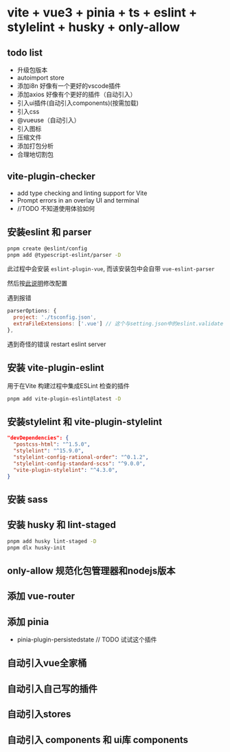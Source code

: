 # vite + vue3 + pinia + ts + eslint + stylelint + husky + only-allow

## todo list

- 升级包版本
- autoimport store
- 添加i8n 好像有一个更好的vscode插件
- 添加axios 好像有个更好的插件（自动引入）
- 引入ui插件(自动引入components)(按需加载)
- 引入css
- @vueuse（自动引入）
- 引入图标
- 压缩文件
- 添加打包分析
- 合理地切割包

## vite-plugin-checker

- add type checking and linting support for Vite
- Prompt errors in an overlay UI and terminal
- //TODO 不知道使用体验如何

## 安装eslint 和 parser

```bash
pnpm create @eslint/config
pnpm add @typescript-eslint/parser -D
```

此过程中会安装 `eslint-plugin-vue`, 而该安装包中会自带 `vue-eslint-parser`

然后按[此说明](https://eslint.vuejs.org/user-guide/#how-to-use-a-custom-parser)修改配置

遇到报错

```js
parserOptions: {
  project: './tsconfig.json',
  extraFileExtensions: ['.vue'] // 这个与setting.json中的eslint.validate有关
},
```

遇到奇怪的错误 restart eslint server

## 安装 vite-plugin-eslint

用于在Vite 构建过程中集成ESLint 检查的插件

```bash
pnpm add vite-plugin-eslint@latest -D
```

## 安装stylelint 和 vite-plugin-stylelint

```json
"devDependencies": {
  "postcss-html": "^1.5.0",
  "stylelint": "^15.9.0",
  "stylelint-config-rational-order": "^0.1.2",
  "stylelint-config-standard-scss": "^9.0.0",
  "vite-plugin-stylelint": "^4.3.0",
}
```

## 安装 sass

## 安装 husky 和 lint-staged

```bash
pnpm add husky lint-staged -D
pnpm dlx husky-init
```

## only-allow 规范化包管理器和nodejs版本

## 添加 vue-router

## 添加 pinia

- pinia-plugin-persistedstate // TODO 试试这个插件

## 自动引入vue全家桶

## 自动引入自己写的插件

## 自动引入stores

## 自动引入 components 和 ui库 components
